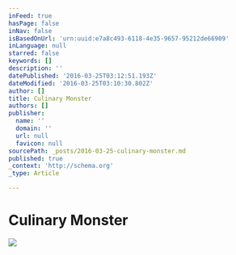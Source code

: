 ```yaml
---
inFeed: true
hasPage: false
inNav: false
isBasedOnUrl: 'urn:uuid:e7a8c493-6118-4e35-9657-95212de66909'
inLanguage: null
starred: false
keywords: []
description: ''
datePublished: '2016-03-25T03:12:51.193Z'
dateModified: '2016-03-25T03:10:30.802Z'
author: []
title: Culinary Monster
authors: []
publisher:
  name: ''
  domain: ''
  url: null
  favicon: null
sourcePath: _posts/2016-03-25-culinary-monster.md
published: true
_context: 'http://schema.org'
_type: Article

---
```

# Culinary Monster
![](https://the-grid-user-content.s3-us-west-2.amazonaws.com/ebd408ef-237f-41e2-b3cd-af6fb8d3a4fd.png)